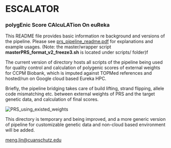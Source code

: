 # ESCALATOR
### polyg**E**nic **S**core **CA**lcu**LAT**ion On eu**R**eka 

This README file provides basic information re background and versions of the pipeline. Please see [prs_pipeline_readme.pdf](eureka_cloud_version/prs_pipeline_readme.pdf) for explanations and example usages. (Note: the master/wrapper script **masterPRS_format_v2_freeze3.sh** is located under scripts/ folder)f

The current version of directory hosts all scripts of the pipeline being used for quality control and calculation of polygenic scores of external weights for CCPM Biobank, which is imputed against TOPMed references and hosted/run on Google cloud based Eureka HPC. 

Briefly, the pipeline bridging takes care of build lifting, strand flipping, allele code mismatching etc. between external weights of PRS and the target genetic data, and calculation of final scores. 


![PRS_using_existed_weights](https://user-images.githubusercontent.com/16557724/223905146-c5acf2ae-9a67-4576-bbcc-8781e3e89073.png)



This directory is temporary and being improved, and a more generic version of pipeline for customizable genetic data and non-cloud based environment will be added.

meng.lin@cuanschutz.edu

